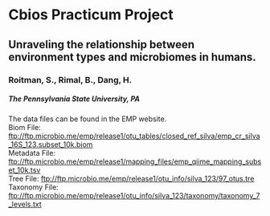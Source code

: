 # Cbios Practicum Project

## Unraveling the relationship between environment types and microbiomes in humans. 
### Roitman, S., Rimal, B., Dang, H.
##### The Pennsylvania State University, PA

The data files can be found in the EMP website. <br>
Biom File:  ftp://ftp.microbio.me/emp/release1/otu_tables/closed_ref_silva/emp_cr_silva_16S_123.subset_10k.biom <br>
Metadata File:  ftp://ftp.microbio.me/emp/release1/mapping_files/emp_qiime_mapping_subset_10k.tsv <br>
Tree File: ftp://ftp.microbio.me/emp/release1/otu_info/silva_123/97_otus.tre <br>
Taxonomy File: ftp://ftp.microbio.me/emp/release1/otu_info/silva_123/taxonomy/taxonomy_7_levels.txt <br>

